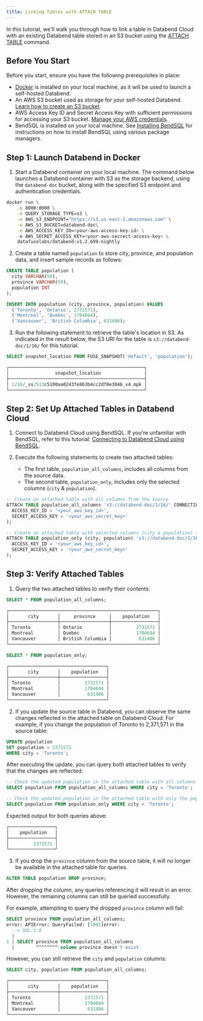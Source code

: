 ```yaml
---
title: Linking Tables with ATTACH TABLE
---
```


In this tutorial, we'll walk you through how to link a table in Databend Cloud with an existing Databend table stored in an S3 bucket using the [ATTACH TABLE](/sql/sql-commands/ddl/table/attach-table) command.

## Before You Start

Before you start, ensure you have the following prerequisites in place:

- [Docker](https://www.docker.com/) is installed on your local machine, as it will be used to launch a self-hosted Databend.
- An AWS S3 bucket used as storage for your self-hosted Databend. [Learn how to create an S3 bucket](https://docs.aws.amazon.com/AmazonS3/latest/userguide/create-bucket-overview.html).
- AWS Access Key ID and Secret Access Key with sufficient permissions for accessing your S3 bucket. [Manage your AWS credentials](https://docs.aws.amazon.com/general/latest/gr/aws-sec-cred-types.html#access-keys-and-secret-access-keys).
- BendSQL is installed on your local machine. See [Installing BendSQL](/guides/sql-clients/bendsql/#installing-bendsql) for instructions on how to install BendSQL using various package managers.

## Step 1: Launch Databend in Docker

1. Start a Databend container on your local machine. The command below launches a Databend container with S3 as the storage backend, using the `databend-doc` bucket, along with the specified S3 endpoint and authentication credentials.

```bash
docker run \
    -p 8000:8000 \
    -e QUERY_STORAGE_TYPE=s3 \
    -e AWS_S3_ENDPOINT="https://s3.us-east-2.amazonaws.com" \
    -e AWS_S3_BUCKET=databend-doc\
    -e AWS_ACCESS_KEY_ID=<your-aws-access-key-id> \ 
    -e AWS_SECRET_ACCESS_KEY=<your-aws-secrect-access-key> \ 
    datafuselabs/databend:v1.2.699-nightly
```

2. Create a table named `population` to store city, province, and population data, and insert sample records as follows:

```sql
CREATE TABLE population (
  city VARCHAR(50),
  province VARCHAR(50),  
  population INT
);

INSERT INTO population (city, province, population) VALUES
  ('Toronto', 'Ontario', 2731571),
  ('Montreal', 'Quebec', 1704694),
  ('Vancouver', 'British Columbia', 631486);
```

3. Run the following statement to retrieve the table's location in S3. As indicated in the result below, the S3 URI for the table is `s3://databend-doc/1/16/` for this tutorial.

```sql
SELECT snapshot_location FROM FUSE_SNAPSHOT('default', 'population');

┌──────────────────────────────────────────────────┐
│                 snapshot_location                │
├──────────────────────────────────────────────────┤
│ 1/16/_ss/513c5100aa0243fe863b4cc2df0e3046_v4.mpk │
└──────────────────────────────────────────────────┘
```

## Step 2: Set Up Attached Tables in Databend Cloud

1. Connect to Databend Cloud using BendSQL. If you're unfamiliar with BendSQL, refer to this tutorial: [Connecting to Databend Cloud using BendSQL](../connect/connect-to-databendcloud-bendsql.md).

2. Execute the following statements to create two attached tables:
    - The first table, `population_all_columns`, includes all columns from the source data.
    - The second table, `population_only`, includes only the selected columns (`city` & `population`).

```sql
-- Create an attached table with all columns from the source
ATTACH TABLE population_all_columns 's3://databend-doc/1/16/' CONNECTION = (
  ACCESS_KEY_ID = '<your_aws_key_id>',
  SECRET_ACCESS_KEY = '<your_aws_secret_key>'
);

-- Create an attached table with selected columns (city & population) from the source
ATTACH TABLE population_only (city, population) 's3://databend-doc/1/16/' CONNECTION = (
  ACCESS_KEY_ID = '<your_aws_key_id>',
  SECRET_ACCESS_KEY = '<your_aws_secret_key>'
);
```

## Step 3: Verify Attached Tables

1. Query the two attached tables to verify their contents:

```sql
SELECT * FROM population_all_columns;

┌───────────────────────────────────────────────────────┐
│       city       │     province     │    population   │
├──────────────────┼──────────────────┼─────────────────┤
│ Toronto          │ Ontario          │         2731571 │
│ Montreal         │ Quebec           │         1704694 │
│ Vancouver        │ British Columbia │          631486 │
└───────────────────────────────────────────────────────┘

SELECT * FROM population_only;

┌────────────────────────────────────┐
│       city       │    population   │
├──────────────────┼─────────────────┤
│ Toronto          │         2731571 │
│ Montreal         │         1704694 │
│ Vancouver        │          631486 │
└────────────────────────────────────┘
```

2. If you update the source table in Databend, you can observe the same changes reflected in the attached table on Databend Cloud. For example, if you change the population of Toronto to 2,371,571 in the source table:

```sql
UPDATE population
SET population = 2371571
WHERE city = 'Toronto';
```

After executing the update, you can query both attached tables to verify that the changes are reflected:

```sql
-- Check the updated population in the attached table with all columns  
SELECT population FROM population_all_columns WHERE city = 'Toronto';

-- Check the updated population in the attached table with only the population column  
SELECT population FROM population_only WHERE city = 'Toronto';
```

Expected output for both queries above:

```sql
┌─────────────────┐
│    population   │
├─────────────────┤
│         2371571 │
└─────────────────┘
```

3. If you drop the `province` column from the source table, it will no longer be available in the attached table for queries.

```sql
ALTER TABLE population DROP province;
```

After dropping the column, any queries referencing it will result in an error. However, the remaining columns can still be queried successfully.

For example, attempting to query the dropped `province` column will fail:

```sql
SELECT province FROM population_all_columns;
error: APIError: QueryFailed: [1065]error:
  --> SQL:1:8
  |
1 | SELECT province FROM population_all_columns
  |        ^^^^^^^^ column province doesn't exist
```

However, you can still retrieve the `city` and `population` columns:

```sql
SELECT city, population FROM population_all_columns;

┌────────────────────────────────────┐
│       city       │    population   │
├──────────────────┼─────────────────┤
│ Toronto          │         2371571 │
│ Montreal         │         1704694 │
│ Vancouver        │          631486 │
└────────────────────────────────────┘
```
